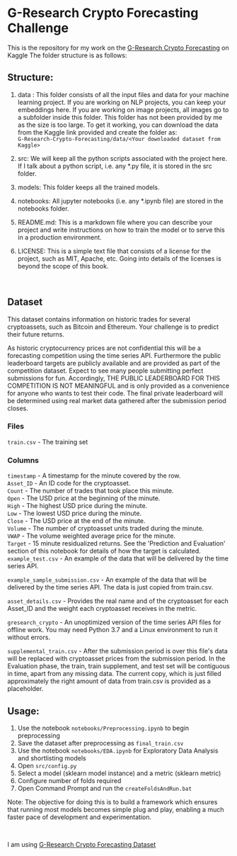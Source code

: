 # G-Research Crypto Forecasting Challenge

 This is the repository for my work on the [G-Research Crypto Forecasting](https://www.kaggle.com/c/g-research-crypto-forecasting) on Kaggle  The folder structure is as follows:
<br>

## Structure:

1. data : This folder consists of all the input files and data for your machine learning project. If you are working on NLP projects, you can keep your embeddings here. If you are working on image projects, all images go to a subfolder inside this folder. This folder has not been provided by me as the size is too large. To get it working, you can download the data from the Kaggle link provided and create the folder as: <br>
`G-Research-Crypto-Forecasting/data/<Your downloaded dataset from Kaggle>`


2.  src: We will keep all the python scripts associated with the project here. If I talk about a python script, i.e. any *.py file, it is stored in the src folder. 


3.  models: This folder keeps all the trained models.   


4.  notebooks: All jupyter notebooks (i.e. any *.ipynb file) are stored in the notebooks folder. 


5.  README.md: This is a markdown file where you can describe your project and write instructions on how to train the model or to serve this in a production environment. 


6.  LICENSE: This is a simple text file that consists of a license for the project, such as MIT, Apache, etc. Going into details of the licenses is beyond the scope of this book.
<br>

## Dataset
This dataset contains information on historic trades for several cryptoassets, such as Bitcoin and Ethereum. Your challenge is to predict their future returns.

As historic cryptocurrency prices are not confidential this will be a forecasting competition using the time series API. Furthermore the public leaderboard targets are publicly available and are provided as part of the competition dataset. Expect to see many people submitting perfect submissions for fun. Accordingly, THE PUBLIC LEADERBOARD FOR THIS COMPETITION IS NOT MEANINGFUL and is only provided as a convenience for anyone who wants to test their code. The final private leaderboard will be determined using real market data gathered after the submission period closes.

### Files
`train.csv` - The training set <br>

### Columns
`timestamp` - A timestamp for the minute covered by the row.<br>
`Asset_ID` - An ID code for the cryptoasset.<br>
`Count` - The number of trades that took place this minute.<br>
`Open` - The USD price at the beginning of the minute.<br>
`High` - The highest USD price during the minute.<br>
`Low` - The lowest USD price during the minute.<br>
`Close` - The USD price at the end of the minute.<br>
`Volume` - The number of cryptoasset units traded during the minute.<br>
`VWAP` - The volume weighted average price for the minute.<br>
`Target` - 15 minute residualized returns. See the 'Prediction and Evaluation' section of this notebook for details of how the target is calculated.<br>
`example_test.csv` - An example of the data that will be delivered by the time series API.<br>

`example_sample_submission.csv` - An example of the data that will be delivered by the time series API. The data is just copied from train.csv. <br>

`asset_details.csv` - Provides the real name and of the cryptoasset for each Asset_ID and the weight each cryptoasset receives in the metric.<br>

`gresearch_crypto` - An unoptimized version of the time series API files for offline work. You may need Python 3.7 and a Linux environment to run it without errors.<br>

`supplemental_train.csv` - After the submission period is over this file's data will be replaced with cryptoasset prices from the submission period. In the Evaluation phase, the train, train supplement, and test set will be contiguous in time, apart from any missing data. The current copy, which is just filled approximately the right amount of data from train.csv is provided as a placeholder.<br>

## Usage:
1. Use the notebook `notebooks/Preprocessing.ipynb` to begin preprocessing
2. Save the dataset after preprocessing as `final_train.csv`
3. Use the notebook `notebooks/EDA.ipynb` for Exploratory Data Analysis and shortlisting models
4. Open `src/config.py`
5. Select a model (sklearn model instance) and a metric (sklearn metric)
6. Configure number of folds required
7. Open Command Prompt and run the `createFoldsAndRun.bat`


Note: The objective for doing this is to build a framework which ensures that running most models becomes simple plug and play, enabling a much faster pace of development and experimentation.

<br>

I am using [G-Research Crypto Forecasting Dataset](https://www.kaggle.com/c/g-research-crypto-forecasting)